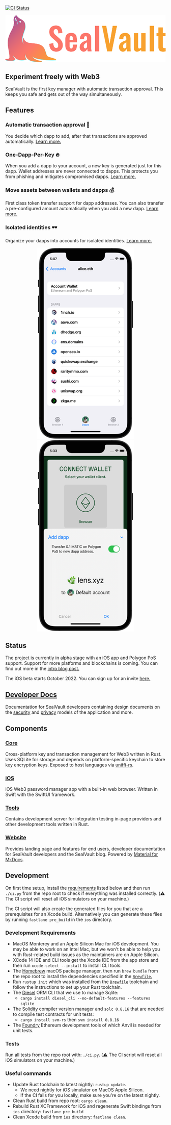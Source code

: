 [![CI Status](https://github.com/sealvault/sealvault/actions/workflows/ci.yml/badge.svg?branch=main)](https://github.com/sealvault/sealvault/actions/workflows/ci.yml) 

<div align="center">
  <img src="./website/src/assets/images/logo-with-text.png" alt="SealVault Logo">
</div>

## Experiment freely with Web3 

SealVault is the first key manager with automatic transaction approval. This
keeps you safe and gets out of the way simultaneously.

## Features

### Automatic transaction approval 🥳

You decide which dapp to add, after that transactions are approved
automatically.
[Learn more.](https://sealvault.org/one-dapp-per-key/)

### One-Dapp-Per-Key :fire:

When you add a dapp to your account, a new key is generated just for this dapp.
Wallet addresses are never connected to dapps.
This protects you from phishing and mitigates compromised dapps.
[Learn more.](https://sealvault.org/one-dapp-per-key/)

### Move assets between wallets and dapps 💰

First class token transfer support for dapp addresses. 
You can also transfer a pre-configured amount automatically when you add a new dapp. 
[Learn more.](https://sealvault.org/one-dapp-per-key/)

### Isolated identities 🕶️

Organize your dapps into accounts for isolated identities. 
[Learn more.](https://sealvault.org/privacy/)</figcaption>

<div float="left" align="center">
    <img src="./website/src/assets/images/screenshots/account-view.png" height="600px" />
    <img src="./website/src/assets/images/screenshots/add-dapp.png" height="600px" />
</div>

## Status

The project is currently in alpha stage with an iOS app and Polygon PoS support.
Support for more platforms and blockchains is coming. You can find out more in the [intro blog post.](https://sealvault.org/blog/web3-vision/)

The iOS beta starts October 2022. You can sign up for an invite [here.](https://76u1o4gk7en.typeform.com/to/DxKsEMKM)

## [Developer Docs](https://sealvault.org/dev-docs/)

Documentation for SealVault developers containing design documents on the
[security](https://sealvault.org/dev-docs/design/security-model/) and [privacy](https://sealvault.org/dev-docs/design/privacy-model/) models of the application and more.

## Components

### [Core](./core)

Cross-platform key and transaction management for Web3 written in Rust. 
Uses SQLite for storage and depends on platform-specific keychain to store 
key encryption keys.
Exposed to host languages via [uniffi-rs](https://github.com/mozilla/uniffi-rs).

### [iOS](./ios)

iOS Web3 password manager app with a built-in web browser. Written in Swift with 
the SwiftUI framework.

### [Tools](./tools)

Contains development server for integration testing in-page providers and other 
development tools written in Rust.

### [Website](./website)

Provides landing page and features for end users, developer documentation for
SealVault developers and the SealVault blog. Powered by [Material for
MkDocs](https://squidfunk.github.io/mkdocs-material/).

## Development

On first time setup, install the [requirements](#development-requirements)
listed below and then run `./ci.py` from the repo root to check if everything
was installed correctly. (:warning: The CI script will reset all iOS simulators
on your machine.)

The CI script will also create the generated files for you that are a
prerequisites for an Xcode build. Alternatively you can generate these files by
running `fastlane pre_build` in the `ios` directory.

### Development Requirements

- MacOS Monterey and an Apple Silicon Mac for iOS development. You may be able 
  to work on an Intel Mac, but we won't be able to help you with Rust-related 
  build issues as the maintainers are on Apple Silicon.
- XCode 14 IDE and CLI tools get the Xcode IDE from the app store and then run
  `xcode-select --install` to install CLI tools.
- The [Homebrew](https://brew.sh/) macOS package manager, then run `brew bundle`
  from the repo root to install the dependencies specified in the
  [`Brewfile`.](./Brewfile)
- Run `rustup init` which was installed from the [`Brewfile`](./Brewfile) 
  toolchain and follow the instructions to set up your Rust toolchain.
- The [Diesel](https://diesel.rs/) ORM CLI that we use to manage Sqlite:
  - `cargo install diesel_cli --no-default-features --features sqlite` 
- The [Solidity](https://docs.soliditylang.org/en/v0.8.16/index.html) compiler 
  version manager and `solc 0.8.16` that are needed to compile test contracts 
  for unit tests:
  - `cargo install svm-rs` then `svm install 0.8.16`
- The [Foundry](https://book.getfoundry.sh/getting-started/installation) 
  Ethereum development tools of which Anvil is needed for unit tests.

### Tests

Run all tests from the repo root with: `./ci.py`. (:warning: The CI script will
reset all iOS simulators on your machine.)

### Useful commands

- Update Rust toolchain to latest nightly: `rustup update`.
  - We need nightly for iOS simulator on MacOS Apple Silicon.
  - If the CI fails for you locally, make sure you're on the latest nightly.
- Clean Rust build from repo root: `cargo clean`.
- Rebuild Rust XCFramework for iOS and regenerate Swift bindings from `ios`
  directory: `fastlane pre_build`
- Clean Xcode build from `ios` directory: `fastlane clean`.

